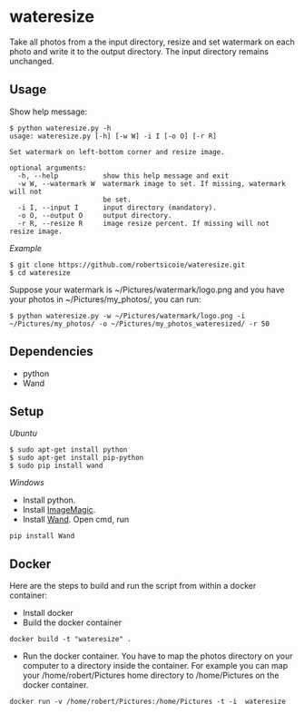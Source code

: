 # wateresize 

Take all photos from a the input directory, resize and set watermark on each photo and write it to the output directory. The input directory remains unchanged.

## Usage
Show help message:
```
$ python wateresize.py -h
usage: wateresize.py [-h] [-w W] -i I [-o O] [-r R]

Set watermark on left-bottom corner and resize image.

optional arguments:
  -h, --help           show this help message and exit
  -w W, --watermark W  watermark image to set. If missing, watermark will not
                       be set.
  -i I, --input I      input directory (mandatory).
  -o O, --output O     output directory.
  -r R, --resize R     image resize percent. If missing will not resize image.
```
*Example*
```
$ git clone https://github.com/robertsicoie/wateresize.git
$ cd wateresize
```
Suppose your watermark is ~/Pictures/watermark/logo.png and you have your photos in ~/Pictures/my_photos/, you can run:
```
$ python wateresize.py -w ~/Pictures/watermark/logo.png -i ~/Pictures/my_photos/ -o ~/Pictures/my_photos_wateresized/ -r 50
```

## Dependencies
 - python
 - Wand

## Setup
*Ubuntu*
``` 
$ sudo apt-get install python
$ sudo apt-get install pip-python
$ sudo pip install wand
```

*Windows*
 - Install python.
 - Install [ImageMagic](https://www.imagemagick.org "ImageMagic").
 - Install [Wand](http://docs.wand-py.org/). Open cmd, run
```
pip install Wand
```
## Docker
Here are the steps to build and run the script from within a docker container:
 - Install docker
 - Build the docker container
```
docker build -t "wateresize" .
```
 - Run the docker container. You have to map the photos directory on your computer to a directory inside the container. For example you can map your /home/robert/Pictures home directory to /home/Pictures on the docker container.

```
docker run -v /home/robert/Pictures:/home/Pictures -t -i  wateresize
``` 
